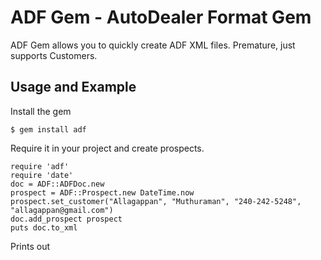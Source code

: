 ADF Gem - AutoDealer Format Gem
===============================

ADF Gem allows you to quickly create ADF XML files. Premature, just supports
Customers.


Usage and Example
-----------------
Install the gem
```
$ gem install adf
```

Require it in your project and create prospects.
```
require 'adf'
require 'date'
doc = ADF::ADFDoc.new
prospect = ADF::Prospect.new DateTime.now
prospect.set_customer("Allagappan", "Muthuraman", "240-242-5248", "allagappan@gmail.com")
doc.add_prospect prospect
puts doc.to_xml
```

Prints out
```
```
